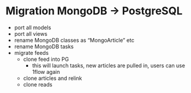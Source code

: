 
# Migration MongoDB → PostgreSQL

- port all models
- port all views
- rename MongoDB classes as “MongoArticle” etc
- rename MongoDB tasks
- migrate feeds
	- clone feed into PG
		- this will launch tasks, new articles are pulled in, users can use 1flow again
	- clone articles and relink
	- clone reads
